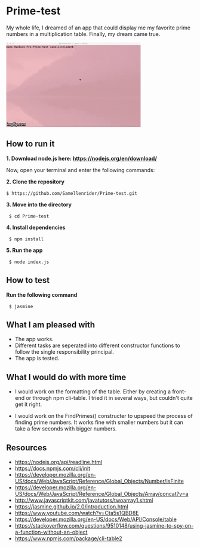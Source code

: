 # Prime-test

My whole life, I dreamed of an app that could display me my favorite prime numbers in a multiplication table.
Finally, my dream came true.

![Alt Text](https://github.com/Samellenrider/Prime-test/blob/master/demo.gif)

## How to run it 

**1. Download node.js here: https://nodejs.org/en/download/**

Now, open your terminal and enter the following commands:

**2. Clone the repository**
```
$ https://github.com/Samellenrider/Prime-test.git
``` 
**3. Move into the directory**
```
 $ cd Prime-test
```
**4. Install dependencies**
```
 $ npm install
```
**5. Run the app**
```
 $ node index.js
```

## How to test

**Run the following command**

```
 $ jasmine
```

## What I am pleased with

- The app works. 
- Different tasks are seperated into different constructor functions to follow the single responsibility principal. 
- The app is tested.

## What I would do with more time

- I would work on the formatting of the table. Either by creating a front-end or through npm cli-table. I tried it in several ways, but couldn't quite get it right.

- I would work on the FindPrimes() constructer to upspeed the process of finding prime numbers. It works fine with smaller numbers but it can take a few seconds with bigger numbers.



## Resources

- https://nodejs.org/api/readline.html
- https://docs.npmjs.com/cli/init
- https://developer.mozilla.org/en-US/docs/Web/JavaScript/Reference/Global_Objects/Number/isFinite
- https://developer.mozilla.org/en-US/docs/Web/JavaScript/Reference/Global_Objects/Array/concat?v=a
- http://www.javascriptkit.com/javatutors/twoarray1.shtml
- https://jasmine.github.io/2.0/introduction.html
- https://www.youtube.com/watch?v=Cta5s1QBD8E
- https://developer.mozilla.org/en-US/docs/Web/API/Console/table
- https://stackoverflow.com/questions/9510148/using-jasmine-to-spy-on-a-function-without-an-object
- https://www.npmjs.com/package/cli-table2